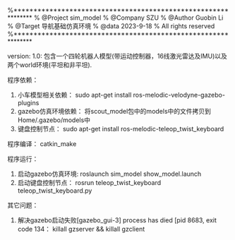 %**************************************************************
 % @Project sim_model
 % @Company SZU
 % @Author  Guobin Li
 % @Target  导航基础仿真环境
 % @data    2023-9-18
 % All rights reserved
%**************************************************************

version:
1.0: 包含一个四轮机器人模型(带运动控制器，16线激光雷达及IMU)以及两个world环境(平坦和非平坦).


程序依赖：
1. 小车模型相关依赖：
	sudo apt-get install ros-melodic-velodyne-gazebo-plugins
2. gazebo仿真环境依赖：
	将scout_model包中的models中的文件拷贝到Home/.gazebo/models中
3. 键盘控制节点：
	sudo apt-get install ros-melodic-teleop_twist_keyboard


程序编译：
	catkin_make


程序运行：
1. 启动gazebo仿真环境:
	roslaunch sim_model show_model.launch
2. 启动键盘控制节点：
	rosrun teleop_twist_keyboard teleop_twist_keyboard.py


其它问题：
1. 解决gazebo启动失败[gazebo_gui-3] process has died [pid 8683, exit code 134：
	killall gzserver && killall gzclient 

